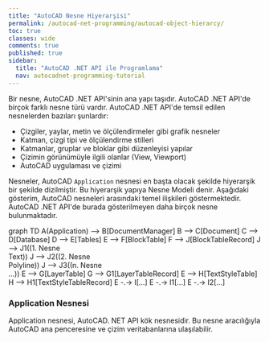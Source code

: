 ```yaml
---
title: "AutoCAD Nesne Hiyerarşisi"
permalink: /autocad-net-programming/autocad-object-hierarcy/
toc: true
classes: wide
comments: true
published: true
sidebar:
  title: "AutoCAD .NET API ile Programlama"
  nav: autocadnet-programming-tutorial
---
```

Bir nesne, AutoCAD .NET API'sinin ana yapı taşıdır. AutoCAD .NET API'de birçok farklı nesne türü vardır. AutoCAD .NET API'de temsil edilen nesnelerden bazıları şunlardır: 

- Çizgiler, yaylar, metin ve ölçülendirmeler gibi grafik nesneler 
- Katman, çizgi tipi ve ölçülendirme stilleri 
- Katmanlar, gruplar ve bloklar gibi düzenleyisi yapılar
- Çizimin görünümüyle ilgili olanlar (View, Viewport)
- AutoCAD uygulaması ve çizimi

Nesneler, AutoCAD `Application` nesnesi en başta olacak şekilde hiyerarşik bir şekilde dizilmiştir. Bu hiyerarşik yapıya Nesne Modeli denir. Aşağıdaki gösterim, AutoCAD nesneleri arasındaki temel ilişkileri göstermektedir. AutoCAD .NET API'de burada gösterilmeyen daha birçok nesne bulunmaktadır.

<div class="mermaid">
graph TD
A(Application) --> B[DocumentManager]
B --> C[Document]
C --> D[Database]
D --> E[Tables]
E --> F[BlockTable]
F --> J[BlockTableRecord]
J --> J1((1. Nesne<br>Text))
J --> J2((2. Nesne<br>Polyline))
J --> J3((n. Nesne<br>...))
E --> G[LayerTable]
G --> G1[LayerTableRecord]
E --> H[TextStyleTable]
H --> H1[TextStyleTableRecord]
E -.-> I[...]
E -.-> I1[...]
E -.-> I2[...]
</div>

### Application Nesnesi

Application nesnesi, AutoCAD. NET API kök nesnesidir. Bu nesne aracılığıyla AutoCAD ana penceresine ve çizim veritabanlarına ulaşılabilir.
